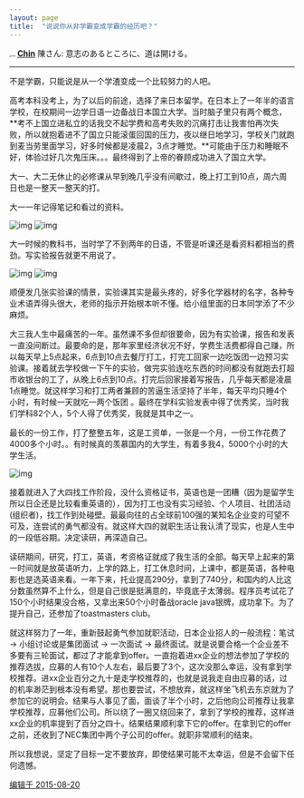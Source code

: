 ```yaml
---
layout: page
title:  "说说你从非学霸变成学霸的经历吧？" 
---
```


<span><img src="https://raw.githubusercontent.com/haohua-li/photo-asset-repo/main/imgs/v2-e102d785c87e09c105bfab01fc45c89b_xl.jpg" alt="img" style="zoom: 25%;" /> **[Chin](https://www.zhihu.com/people/chen-cun-cun)** 陳さん: 意志のあるところに、道は開ける。</span>

----

不是学霸，只能说是从一个学渣变成一个比较努力的人吧。

高考本科没考上，为了以后的前途，选择了来日本留学。在日本上了一年半的语言学校，在校期间一边学日语一边备战日本国立大学。当时脑子里只有两个概念，**考不上国立进私立的话我交不起学费和高考失败的沉痛打击让我害怕再次失败，所以就抱着进不了国立只能滚蛋回国的压力，夜以继日地学习，学校关门就跑到麦当劳里面学习，好多时候都是凌晨2，3点才睡觉。**可能由于压力和睡眠不好，体验过好几次鬼压床。。。最终得到了上帝的眷顾成功进入了国立大学。

大一、大二无休止的必修课从早到晚几乎没有间歇过，晚上打工到10点，周六周日也是一整天一整天的打。

大一一年记得笔记和看过的资料。

![img](https://raw.githubusercontent.com/haohua-li/photo-asset-repo/main/imgs/image001.jpg)
![img](https://raw.githubusercontent.com/haohua-li/photo-asset-repo/main/imgs/image003.jpg)

大一时候的教科书，当时学了不到两年的日语，不管是听课还是看资料都相当的费劲。写实验报告就更不用说了。

![img](https://raw.githubusercontent.com/haohua-li/photo-asset-repo/main/imgs/image005.jpg)
![img](https://raw.githubusercontent.com/haohua-li/photo-asset-repo/main/imgs/image007.jpg)

顺便发几张实验课的情景，实验课其实是最头疼的，好多化学器材的名字，各种专业术语弄得头很大，老师的指示开始根本听不懂。给小组里面的日本同学添了不少麻烦。

大三我人生中最痛苦的一年。虽然课不多但却很要命，因为有实验课，报告和发表一直没间断过。最要命的是，那年家里经济状况不好，学费生活费都得自己赚，所以每天早上5点起来，6点到10点去餐厅打工，打完工回家一边吃饭团一边预习实验课。接着就去学校做一下午的实验，做完实验连吃东西的时间都没有就跑去打超市收银台的工了，从晚上6点到10点。打完后回家接着写报告，几乎每天都是凌晨1点睡觉。就这样学习和打工两者兼顾的苦逼生活坚持了半年，每天平均只睡4个小时，有时候一天就吃一两个饭团 。最终在学科实验发表中得了优秀奖，当时我们学科82个人，5个人得了优秀奖，我就是其中之一。

最长的一份工作，打了整整五年，这是工资单，一张是一个月，一份工作花费了4000多个小时。。有时候真的羡慕国内的大学生，有着多我4，5000个小时的大学生活。

![img](https://raw.githubusercontent.com/haohua-li/photo-asset-repo/main/imgs/image009.jpg)

接着就进入了大四找工作阶段，没什么资格证书，英语也是一团糟（因为是留学生所以日企还是比较看重英语的），因为打工也没有实习经验、个人项目、社团活动(组织者)，找工作到处碰壁。最最向往的占全球前100强的某知名企业变的可望不可及，连尝试的勇气都没有。就这样大四的就职生活让我认清了现实，也是人生中的一段低谷期。决定读研，再深造自己。

读研期间，研究，打工，英语，考资格证就成了我生活的全部。每天早上起来的第一时间就是放英语听力，上学的路上，打工休息时间，上课中，都是英语，各种电影也是选英语来看。一年下来，托业提高290分，拿到了740分，和国内的人比这分数虽然算不上什么，但是自己很是挺满意的，毕竟底子太薄弱。程序员考试花了150个小时结果没合格，又拿出来50个小时备战oracle java银牌，成功拿下。为了提升自己，还参加了toastmasters club。

就这样努力了一年，重新鼓起勇气参加就职活动，日本企业招人的一般流程：笔试 -> 小组讨论或是集团面试 -> 一次面试 -> 最终面试。就是说要合格一个企业差不多要有三轮面试，都过了才能拿到offer。一直抱着进xx企业的想法参加了学校的推荐选拔，应募的人有10个人左右，最后要了3个，这次没那么幸运，没有拿到学校推荐。进xx企业百分之九十是走学校推荐的，也就是说我走自由应募的话，过的机率渺茫到根本没有希望。那也要尝试，不想放弃，就这样坐飞机去东京就为了参加它的说明会。结果与人事见了面，面谈了半个小时，之后他向公司推荐让我拿学校推荐，应募他们公司。所以绕了一圈又绕回来了，拿到了学校的推荐，这样进xx企业的机率提到了百分之四十。结果结果顺利拿下它的offer。在拿到它的offer之前，还收到了NEC集团中两个子公司的offer。就职非常顺利的结束。

所以我想说，坚定了目标一定不要放弃，即使结果可能不太幸运，但是不会留下任何遗憾。

[编辑于 2015-08-20](https://www.zhihu.com/question/23539023/answer/49652780)

